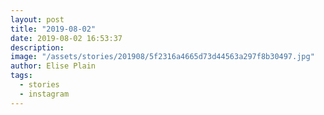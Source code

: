 ```yaml
---
layout: post
title: "2019-08-02"
date: 2019-08-02 16:53:37
description: 
image: "/assets/stories/201908/5f2316a4665d73d44563a297f8b30497.jpg"
author: Elise Plain
tags: 
  - stories
  - instagram
---
```



<p></p>
